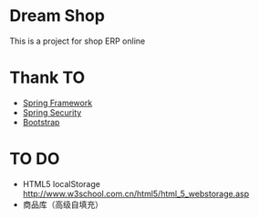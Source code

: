 # Dream Shop

This is a project for shop ERP online

# Thank TO

* [Spring Framework](http://projects.spring.io/spring-framework/)
* [Spring Security](http://projects.spring.io/spring-security/)
* [Bootstrap](http://getbootstrap.com/)

# TO DO

* HTML5 localStorage http://www.w3school.com.cn/html5/html_5_webstorage.asp
* 商品库（高级自填充）
